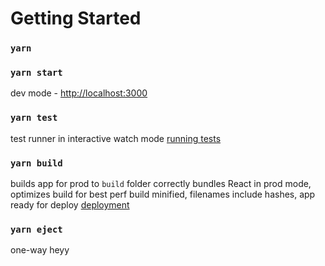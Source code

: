 # Getting Started

### `yarn`

### `yarn start`

dev mode - [http://localhost:3000](http://localhost:3000)

### `yarn test`

test runner in interactive watch mode
[running tests](https://facebook.github.io/create-react-app/docs/running-tests)

### `yarn build`

builds app for prod to `build` folder
correctly bundles React in prod mode, optimizes build for best perf
build minified, filenames include hashes, app ready for deploy
[deployment](https://facebook.github.io/create-react-app/docs/deployment)

### `yarn eject`

one-way heyy
